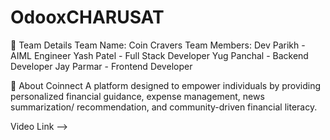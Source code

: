 # OdooxCHARUSAT
👥 Team Details
Team Name: Coin Cravers
Team Members:
Dev Parikh - AIML Engineer
Yash Patel - Full Stack Developer
Yug Panchal - Backend Developer
Jay Parmar - Frontend Developer

📌 About Coinnect
A platform designed to empower individuals by providing personalized financial guidance, expense management, news summarization/ recommendation, and community-driven financial literacy.

Video Link -->

